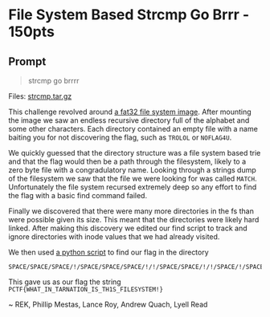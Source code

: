 # File System Based Strcmp Go Brrr - 150pts

## Prompt

> strcmp go brrrr

Files: [strcmp.tar.gz](strcmp.tar.gz)

This challenge revolved around [a fat32 file system image](strcmp.fat32). After mounting the image we saw an endless recursive directory full of the alphabet and some other characters. Each directory contained an empty file with a name baiting you for not discovering the flag, such as `TROLOL` or `NOFLAG4U`.

We quickly guessed that the directory structure was a file system based trie and that the flag would then be a path through the filesystem, likely to a zero byte file with a congradulatory name. Looking through a strings dump of the filesystem we saw that the file we were looking for was called `MATCH`. Unfortunately the file system recursed extremely deep so any effort to find the flag with a basic find command failed. 

Finally we discovered that there were many more directories in the fs than were possible given its size. This meant that the directories were likely hard linked. After making this discovery we edited our find script to track and ignore directories with inode values that we had already visited.

We then used [a python script](solve.py) to find our flag in the directory 

```
SPACE/SPACE/SPACE/!/SPACE/SPACE/SPACE/!/!/SPACE/SPACE/!/!/SPACE/!/SPACE/!/#/$/#/#/SPACE/#/%/$/#/!/!/#/!/$/%/#/#/#/$/%/&/'/$/%/$/%/%/#/$/&/(/%/&/&/&/)/$/'/'/(/)/&/'/(/%/&/'/$/(/)/'/&/-/-/(/-/)/'/0/0/(/%/-/1/1/)/0/-/'/1/2/&/3/$/(/(/%/)/0/)/0/'/-/2/1/-/1/3/)/(/2/)/3/&/4/4/2/2/5/4/6/'/5/6/7/3/4/-/(/0/5/1/8/6/2/3/4/)/-/3/7/4/5/0/0/0/8/5/1/9/1/9/6/6/7/8/2/2/5/9/@/-/3/7/@/7/@/4/8/8/9/6/7/3/5/0/8/6/A/1/A/9/@/9/2/7/4/A/8/5/A/B/6/B/B/@/1/@/C/2/3/3/D/9/A/C/7/A/@/4/B/C/D/B/C/5/E/B/D/D/A/E/6/E/4/B/F/5/G/E/7/F/G/8/9/F/8/G/@/6/9/C/A/@/F/C/7/G/B/H/H/H/I/D/J/C/I/I/8/A/C/D/J/H/K/D/D/9/E/F/L/E/B/F/K/E/L/G/@/G/I/H/E/C/I/J/M/K/N/J/A/L/F/O/G/J/F/D/H/G/E/K/H/I/H/P/SPACE/B/L/M/Q/I/J/M/K/N/F/K/C/R/L/M/I/S/J/O/K/L/G/H/M/I/M/N/N/L/N/N/O/M/J/J/P/SPACE/K/K/O/T/O/P/!/N/P/SPACE/L/L/D/P/SPACE/E/U/Q/O/Q/V/Q/R/S/R/P/!/S/W/Q/X/F/O/M/T/G/H/Y/P/SPACE/N/T/Q/M/I/R/R/S/U/U/R/Z/J/S/K/^/T/L/V/M/N/T/N/W/X/U/Y/Z/_/O/`/U/V/O/V/^/V/{/}/W/_/W/X/P/$/P/!/O/Y/W/`/}/S/Z/P/C/P/C/P/C/P/P/C/T/F/P/C/T/F/{/P/P/C/T/F/P/C/T/F/P/C/T/F/{/W/H/A/T/_/I/N/_/T/A/R/N/A/T/I/O/N/_/I/S/_/T/H/1/S/_/F/I/L/E/S/Y/S/T/E/M/!/}
```

This gave us as our flag the string `PCTF{WHAT_IN_TARNATION_IS_TH1S_FILESYSTEM!}`

~ REK, Phillip Mestas, Lance Roy, Andrew Quach, Lyell Read
